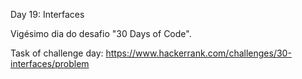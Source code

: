 Day 19: Interfaces

Vigésimo dia do desafio "30 Days of Code".

Task of challenge day:
https://www.hackerrank.com/challenges/30-interfaces/problem